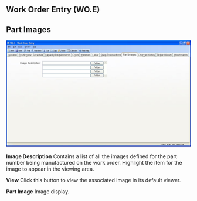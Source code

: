 ##  Work Order Entry (WO.E)

<PageHeader />

##  Part Images

![](./WO-E-8.jpg)

**Image Description** Contains a list of all the images defined for the part
number being manufactured on the work order. Highlight the item for the image
to appear in the viewing area.  
  
**View** Click this button to view the associated image in its default viewer.  
  
**Part Image** Image display.  
  
  
<badge text= "Version 8.10.57" vertical="middle" />

<PageFooter />